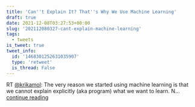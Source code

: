 ```yaml
---
title: 'Can''t Explain It? That''s Why We Use Machine Learning'
draft: true
date: 2021-12-08T03:27:53+00:00
slug: '202112080327-cant-explain-machine-learning'
tags:
  - tweets
is_tweet: true
tweet_info:
  id: '1468301252631035907'
  type: 'retweet'
  is_thread: False
---
```




RT [@krikamol](https://x.com/krikamol): The very reason we started using machine learning is that we cannot explain explicitly (aka program) what we want to learn. N… [continue reading](https://x.com/sytelus/status/1468301252631035907)
